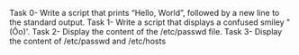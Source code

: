 Task 0- Write a script that prints “Hello, World”, followed by a new line to the standard output.
Task 1- Write a script that displays a confused smiley "(Ôo)'.
Task 2- Display the content of the /etc/passwd file.
Task 3- Display the content of /etc/passwd and /etc/hosts

